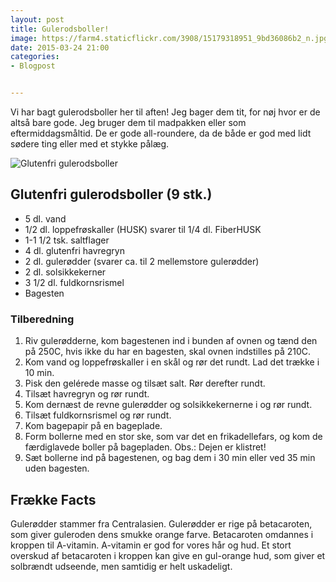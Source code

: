 ```yaml
---
layout: post
title: Gulerodsboller!
image: https://farm4.staticflickr.com/3908/15179318951_9bd36086b2_n.jpg
date: 2015-03-24 21:00
categories:
- Blogpost


---
```


Vi har bagt gulerodsboller her til aften! Jeg bager dem tit, for nøj hvor er de altså bare gode. Jeg bruger dem til madpakken eller som eftermiddagsmåltid. De er gode all-roundere, da de både er god med lidt sødere ting eller med et stykke pålæg.




![Glutenfri gulerodsboller](https://farm4.staticflickr.com/3908/15179318951_9bd36086b2_z.jpg) 


## Glutenfri gulerodsboller (9 stk.)
- 5 dl. vand
- 1/2 dl. loppefrøskaller (HUSK) svarer til 1/4 dl. FiberHUSK
- 1-1 1/2 tsk. saltflager
- 4 dl. glutenfri havregryn
- 2 dl. gulerødder (svarer ca. til 2 mellemstore gulerødder)
- 2 dl. solsikkekerner
- 3 1/2 dl. fuldkornsrismel
- Bagesten



### Tilberedning
1. Riv gulerødderne, kom bagestenen ind i bunden af ovnen og tænd den på 250C, hvis ikke du har en bagesten, skal ovnen indstilles på 210C.
2. Kom vand og loppefrøskaller i en skål og rør det rundt. Lad det trække i 10 min.
3. Pisk den gelérede masse og tilsæt salt. Rør derefter rundt.
4. Tilsæt havregryn og rør rundt.
6. Kom dernæst de revne gulerødder og solsikkekernerne i og rør rundt.
7. Tilsæt fuldkornsrismel og rør rundt.
8. Kom bagepapir på en bageplade.
9. Form bollerne med en stor ske, som var det en frikadellefars, og kom de færdiglavede boller på bagepladen. Obs.: Dejen er klistret!
10. Sæt bollerne ind på bagestenen, og bag dem i 30 min eller ved 35 min uden bagesten.













## Frække Facts
Gulerødder stammer fra Centralasien. Gulerødder er rige på betacaroten, som giver guleroden dens smukke orange farve. Betacaroten omdannes i kroppen til A-vitamin. A-vitamin er god for vores hår og hud. Et stort overskud af betacaroten i kroppen kan give en gul-orange hud, som giver et solbrændt udseende, men samtidig er helt uskadeligt.











